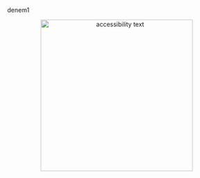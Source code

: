 denem1


<p align="center">
  <img src="![Screenshot_2023-12-12_at_22 29 09](https://github.com/rifkisarici/spring-boot-microservice/assets/44303623/5f7e40ba-be8a-4eb4-b0ea-f181d6fb414c)" width="350" alt="accessibility text">
</p>
